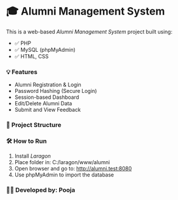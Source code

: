 # 🎓 Alumni Management System

This is a web-based *Alumni Management System* project built using:
- ✅ PHP
- ✅ MySQL (phpMyAdmin)
- ✅ HTML, CSS

### 💡 Features
- Alumni Registration & Login
- Password Hashing (Secure Login)
- Session-based Dashboard
- Edit/Delete Alumni Data
- Submit and View Feedback

### 📁 Project Structure
### 🛠 How to Run
1. Install *Laragon*
2. Place folder in: C:/laragon/www/alumni
3. Open browser and go to: http://alumni.test:8080
4. Use phpMyAdmin to import the database

### 👩‍💻 Developed by: Pooja
